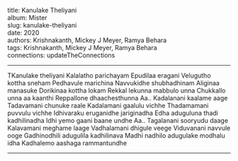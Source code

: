 title: Kanulake Theliyani  
album: Mister  
slug: kanulake-theliyani  
date: 2020  
authors: Krishnakanth, Mickey J Meyer, Ramya Behara  
tags: Krishnakanth, Mickey J Meyer, Ramya Behara  
connections: updateTheConnections  

------------

TKanulake theliyani Kalalatho parichayam Epudilaa eragani Velugutho kottha sneham Pedhavule marichina Navvukidhe shubhadhinam Aliginaa manasuke Dorikinaa kottha lokam Rekkal lekunna mabbulo unna Chukkallo unna aa kaanthi Reppallone dhaachesthunna Aa.. Kadalanani kaalame aage Tadavamani chunuke raale Kadalamani gaalulu vichhe Thadamamani puvvulu vichhe Idhivaraku eruganidhe jariginadha Edha aduguluna thadi kadhilinadha Idhi yemo gaani baane undhe Aa.. Tagalanani sooryudu daage Kalavamani meghame laage Vadhalamani dhigule veege Viduvanani navvule ooge Gadhinodhili adugulila kadhilinava Madhi nadhilo adugulake modhalu idha Kadhalemo aashaga rammantundhe  


------------
